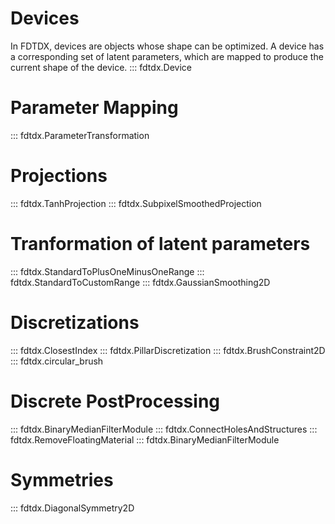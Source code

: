 ##
# Devices
In FDTDX, devices are objects whose shape can be optimized. A device has a corresponding set of latent parameters, which are mapped to produce the current shape of the device.
::: fdtdx.Device

# Parameter Mapping
::: fdtdx.ParameterTransformation

# Projections
::: fdtdx.TanhProjection
::: fdtdx.SubpixelSmoothedProjection

# Tranformation of latent parameters
::: fdtdx.StandardToPlusOneMinusOneRange
::: fdtdx.StandardToCustomRange
::: fdtdx.GaussianSmoothing2D

# Discretizations
::: fdtdx.ClosestIndex
::: fdtdx.PillarDiscretization
::: fdtdx.BrushConstraint2D
::: fdtdx.circular_brush

# Discrete PostProcessing
::: fdtdx.BinaryMedianFilterModule
::: fdtdx.ConnectHolesAndStructures
::: fdtdx.RemoveFloatingMaterial
::: fdtdx.BinaryMedianFilterModule

# Symmetries
::: fdtdx.DiagonalSymmetry2D